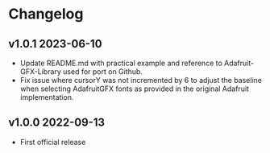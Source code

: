 # Changelog

## v1.0.1 2023-06-10

- Update README.md with practical example and reference to Adafruit-GFX-Library used for port on Github.
- Fix issue where cursorY was not incremented by 6 to adjust the baseline when selecting AdafruitGFX fonts as provided in the original Adafruit implementation.

## v1.0.0 2022-09-13

- First official release
